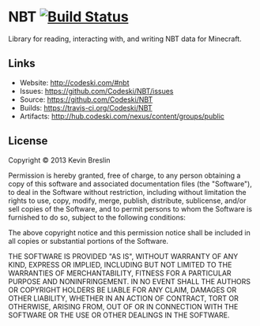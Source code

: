 # NBT [![Build Status](https://travis-ci.org/Codeski/NBT.svg?branch=master)](https://travis-ci.org/Codeski/NBT)

Library for reading, interacting with, and writing NBT data for Minecraft.

## Links

* Website: <http://codeski.com/#nbt>
* Issues: <https://github.com/Codeski/NBT/issues>
* Source: <https://github.com/Codeski/NBT>
* Builds: <https://travis-ci.org/Codeski/NBT>
* Artifacts: <http://hub.codeski.com/nexus/content/groups/public>

## License

Copyright © 2013 Kevin Breslin

Permission is hereby granted, free of charge, to any person obtaining a copy of this software and associated documentation files (the "Software"), to deal in the Software without restriction, including without limitation the rights to use, copy, modify, merge, publish, distribute, sublicense, and/or sell copies of the Software, and to permit persons to whom the Software is furnished to do so, subject to the following conditions:

The above copyright notice and this permission notice shall be included in all copies or substantial portions of the Software.

THE SOFTWARE IS PROVIDED "AS IS", WITHOUT WARRANTY OF ANY KIND, EXPRESS OR IMPLIED, INCLUDING BUT NOT LIMITED TO THE WARRANTIES OF MERCHANTABILITY, FITNESS FOR A PARTICULAR PURPOSE AND NONINFRINGEMENT. IN NO EVENT SHALL THE AUTHORS OR COPYRIGHT HOLDERS BE LIABLE FOR ANY CLAIM, DAMAGES OR OTHER LIABILITY, WHETHER IN AN ACTION OF CONTRACT, TORT OR OTHERWISE, ARISING FROM, OUT OF OR IN CONNECTION WITH THE SOFTWARE OR THE USE OR OTHER DEALINGS IN THE SOFTWARE.
